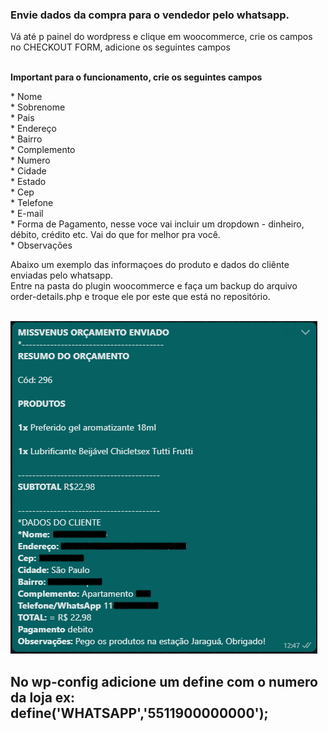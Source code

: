 
<h3>Envie dados da compra para o vendedor pelo whatsapp.</h3>
<p>Vá até p painel do wordpress e clique em woocommerce, crie os campos no CHECKOUT FORM, adicione os seguintes campos</p>
<br/>
<strong>Important para o funcionamento, crie os seguintes campos</strong>
<br/>
<p>
* Nome<br/>
* Sobrenome<br/>
* Pais <br/>
* Endereço <br/>
* Bairro <br/>
* Complemento <br/>
* Numero <br/>
* Cidade <br/>
* Estado <br/>
* Cep <br/>
* Telefone <br/>
* E-mail <br/>
* Forma de Pagamento, nesse voce vai incluir um dropdown - dinheiro, débito, crédito etc. Vai do que for melhor pra você.<br/>
* Observações
</p>
<p>Abaixo um exemplo das informaçoes do produto e dados do cliênte enviadas pelo whatsapp. 
<br/>Entre na pasta do plugin woocommerce e faça um backup do arquivo order-details.php e troque ele por este que está no repositório.</p>
<br/>
<img src="images/exemplo.jpg" width="491"/>
<h2>No wp-config adicione um define com o numero da loja ex: define('WHATSAPP','5511900000000');<h2/>
